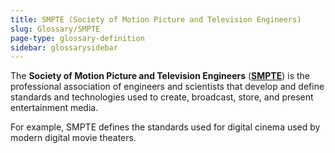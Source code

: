 ```yaml
---
title: SMPTE (Society of Motion Picture and Television Engineers)
slug: Glossary/SMPTE
page-type: glossary-definition
sidebar: glossarysidebar
---
```



The **Society of Motion Picture and Television Engineers** (**[SMPTE](https://www.smpte.org/)**) is the professional association of engineers and scientists that develop and define standards and technologies used to create, broadcast, store, and present entertainment media.

For example, SMPTE defines the standards used for digital cinema used by modern digital movie theaters.
